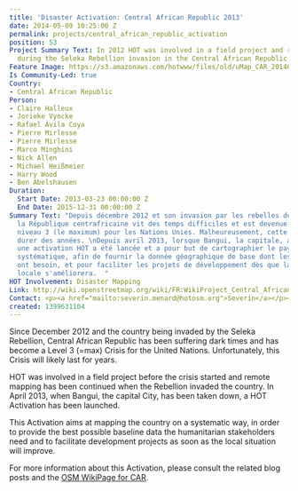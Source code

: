```yaml
---
title: 'Disaster Activation: Central African Republic 2013'
date: 2014-05-09 10:25:00 Z
permalink: projects/central_african_republic_activation
position: 53
Project Summary Text: In 2012 HOT was involved in a field project and remote mapping
  during the Seleka Rebellion invasion in the Central African Republic
Feature Image: https://s3.amazonaws.com/hotwww/files/old/uMap_CAR_20140509.png
Is Community-Led: true
Country:
- Central African Republic
Person:
- Claire Halleux
- Jorieke Vyncke
- Rafael Ávila Coya
- Pierre Mirlesse
- Pierre Mirlesse
- Marco Minghini
- Nick Allen
- Michael Heißmeier
- Harry Wood
- Ben Abelshausen
Duration:
  Start Date: 2013-03-23 00:00:00 Z
  End Date: 2015-12-31 00:00:00 Z
Summary Text: "Depuis décembre 2012 et son invasion par les rebelles de la Séléka,
  la République centrafricaine vit des temps difficiles et est devenue une crise de
  niveau 3 (le maximum) pour les Nations Unies. Malheureusement, cette crise va probablement
  durer des années. \nDepuis avril 2013, lorsque Bangui, la capitale, a été prise,
  une activation HOT a été lancée et a pour but de cartographier le pays de manière
  systématique, afin de fournir la donnée géographique de base dont les acteurs humanitaires
  ont besoin, et pour faciliter les projets de développement dès que la situation
  locale s'améliorera.  "
HOT Involvement: Disaster Mapping
Link: http://wiki.openstreetmap.org/wiki/FR:WikiProject_Central_African_Republic
Contact: <p><a href="mailto:severin.menard@hotosm.org">Severin</a></p><p><a href="mailto:ndongamadou@gmail.com">Amadou</a></p>
created: 1399631104
---
```


Since December 2012 and the country being invaded by the Seleka Rebellion, Central African Republic has been suffering dark times and has become a Level 3 (=max) Crisis for the United Nations. Unfortunately, this Crisis will likely last for years.

HOT was involved in a field project before the crisis started and remote mapping has been continued when the Rebellion invaded the country. In April 2013, when Bangui, the capital City, has been taken down, a HOT Activation has been launched.

This Activation aims at mapping the country on a systematic way, in order to provide the best possible baseline data the humanitarian stakeholders need and to facilitate development projects as soon as the local situation will improve.

For more information about this Activation, please consult the related blog posts and the [OSM WikiPage for CAR](http://wiki.openstreetmap.org/wiki/Central_African_Republic).